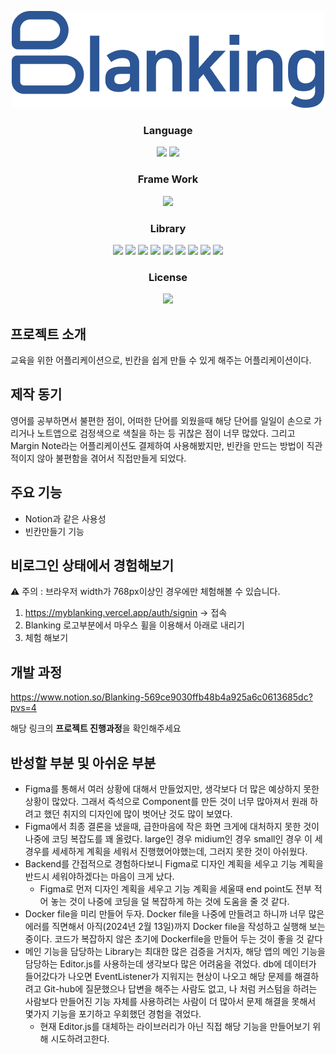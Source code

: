 <p align="center">
  <img src="./src/public/Logo.png">
</p>

<h3 align="middle">Language</h3>

<p align="middle">
  <img src="https://img.shields.io/badge/language-js-yellow.svg?style=flat-square"/>
  <img src="https://img.shields.io/badge/language-scss-lightpink.svg?style=flat-square"/>
</p>

<h3 align="middle">Frame Work</h3>
<p align="middle">
  <img src="https://img.shields.io/badge/framework-next.js-black.svg?style=flat-square"/>
</p>

<h3 align="middle">Library</h3>
<p align="middle">
  <img src="https://img.shields.io/badge/library-storybook-red.svg?style=flat-square"/>
  <img src="https://img.shields.io/badge/library-editorJs-skyblue.svg?style=flat-square"/>
    <img src="https://img.shields.io/badge/library-nextAuth-blue.svg?style=flat-square"/>
  <img src="https://img.shields.io/badge/library-zustand-lightblue.svg?style=flat-square"/>
  <img src="https://img.shields.io/badge/library-prisma-purple.svg?style=flat-square"/>
  <img src="https://img.shields.io/badge/library-axios-lightgray.svg?style=flat-square"/>
  <img src="https://img.shields.io/badge/library-bcrypt-lightgray.svg?style=flat-square"/>
  <img src="https://img.shields.io/badge/library-uuid-lightgray.svg?style=flat-square"/>
  <img src="https://img.shields.io/badge/library-classnames-lightgray.svg?style=flat-square"/>
</p>

<h3 align="middle">License</h3>
<p align="middle">
  <a href="https://github.com/daybrush/moveable/blob/master/LICENSE" target="_blank">
      <img src="https://img.shields.io/github/license/woowacourse/javascript-lotto.svg?style=flat-square&label=license&color=08CE5D"/>
  </a>
</p>

## 프로젝트 소개

교육을 위한 어플리케이션으로, 빈칸을 쉽게 만들 수 있게 해주는 어플리케이션이다.

## 제작 동기

영어를 공부하면서 불편한 점이, 어떠한 단어를 외웠을때 해당 단어를 일일이 손으로 가리거나 노트앱으로 검정색으로 색칠을 하는 등 귀찮은 점이 너무 많았다. 그리고 Margin Note라는 어플리케이션도 결제하여 사용해봤지만, 빈칸을 만드는 방법이 직관적이지 않아 불편함을 겪어서 직접만들게 되었다.

## 주요 기능

-   Notion과 같은 사용성
-   빈칸만들기 기능

## 비로그인 상태에서 경험해보기

:warning: 주의 : 브라우저 width가 768px이상인 경우에만 체험해볼 수 있습니다.

1. https://myblanking.vercel.app/auth/signin -> 접속
2. Blanking 로고부분에서 마우스 휠을 이용해서 아래로 내리기
3. 체험 해보기

## 개발 과정

https://www.notion.so/Blanking-569ce9030ffb48b4a925a6c0613685dc?pvs=4

해당 링크의 **프로젝트 진행과정**을 확인해주세요

## 반성할 부분 및 아쉬운 부분

-   Figma를 통해서 여러 상황에 대해서 만들었지만, 생각보다 더 많은 예상하지 못한 상황이 많았다. 그래서 즉석으로 Component를 만든 것이 너무 많아져서 원래 하려고 했던 취지의 디자인에 많이 벗어난 것도 많이 보였다.
-   Figma에서 최종 결론을 냈을때, 급한마음에 작은 화면 크게에 대처하지 못한 것이 나중에 코딩 복잡도를 꽤 올렸다. large인 경우 midium인 경우 small인 경우 이 세 경우를 세세하게 계획을 세워서 진행했어야했는데, 그러지 못한 것이 아쉬웠다.
-   Backend를 간접적으로 경험하다보니 Figma로 디자인 계획을 세우고 기능 계획을 반드시 세워야하겠다는 마음이 크게 났다.
    -   Figma로 먼저 디자인 계획을 세우고 기능 계획을 세울때 end point도 전부 적어 놓는 것이 나중에 코딩을 덜 복잡하게 하는 것에 도움을 줄 것 같다.
-   Docker file을 미리 만들어 두자. Docker file을 나중에 만들려고 하니까 너무 많은 에러를 직면해서 아직(2024년 2월 13일)까지 Docker file을 작성하고 실행해 보는 중이다. 코드가 복잡하지 않은 초기에 Dockerfile을 만들어 두는 것이 좋을 것 같다
-   메인 기능을 담당하는 Library는 최대한 많은 검증을 거치자, 해당 앱의 메인 기능을 담당하는 Editor.js를 사용하는데 생각보다 많은 어려움을 겪었다. db에 데이터가 들어갔다가 나오면 EventListener가 지워지는 현상이 나오고 해당 문제를 해결하려고 Git-hub에 질문했으나 답변을 해주는 사람도 없고, 나 처럼 커스텀을 하려는 사람보다 만들어진 기능 자체를 사용하려는 사람이 더 많아서 문제 해결을 못해서 몇가지 기능을 포기하고 우회했던 경험을 겪었다.
    -   현재 Editor.js를 대체하는 라이브러리가 아닌 직접 해당 기능을 만들어보기 위해 시도하려고한다.

